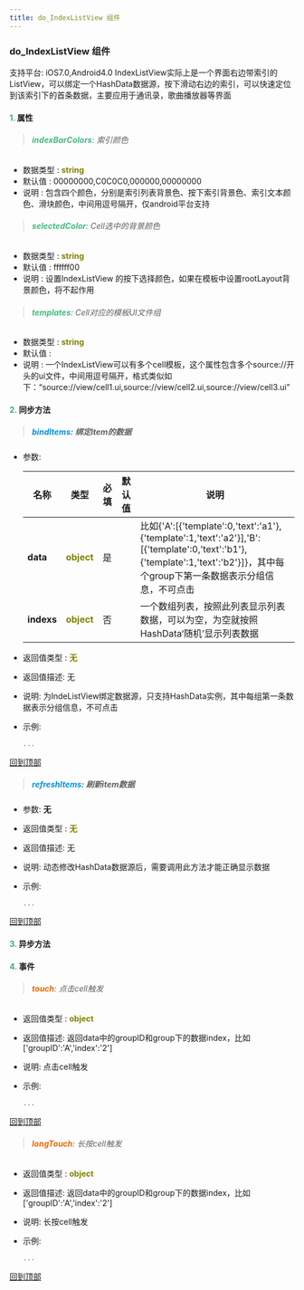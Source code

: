 ```yaml
---
title: do_IndexListView 组件
---
```


### do_IndexListView 组件

 支持平台: iOS7.0,Android4.0
 IndexListView实际上是一个界面右边带索引的ListView，可以绑定一个HashData数据源，按下滑动右边的索引，可以快速定位到该索引下的首条数据，主要应用于通讯录，歌曲播放器等界面

#### <font color ='#40A977'>**1.**</font> 属性

>###### <font color ='#42b983'>**indexBarColors**</font>: 索引颜色

- 数据类型 : <font color ='#808000'>**string**</font>
- 默认值 : 00000000,C0C0C0,000000,00000000
- 说明 : 包含四个颜色，分别是索引列表背景色、按下索引背景色、索引文本颜色、滑块颜色，中间用逗号隔开，仅android平台支持

>###### <font color ='#42b983'>**selectedColor**</font>: Cell选中的背景颜色

- 数据类型 : <font color ='#808000'>**string**</font>
- 默认值 : ffffff00
- 说明 : 设置IndexListView 的按下选择颜色，如果在模板中设置rootLayout背景颜色，将不起作用

>###### <font color ='#42b983'>**templates**</font>: Cell对应的模板UI文件组

- 数据类型 : <font color ='#808000'>**string**</font>
- 默认值 : 
- 说明 : 一个IndexListView可以有多个cell模板，这个属性包含多个source://开头的ui文件，中间用逗号隔开，格式类似如下：“source://view/cell1.ui,source://view/cell2.ui,source://view/cell3.ui”

#### <font color ='#40A977'>**2.**</font> 同步方法

>##### <font color ='#0092db'>**bindItems**</font>: 绑定item的数据

- 参数:

  名称 | 类型 |必填|默认值|说明
  ---- |-------------  |--------------|--------|------
  **data** |<font color ='#808000'>**object**</font> | 是 | |比如{'A':[{'template':0,'text':'a1'},{'template':1,'text':'a2'}],'B':[{'template':0,'text':'b1'},{'template':1,'text':'b2'}]}，其中每个group下第一条数据表示分组信息，不可点击
  **indexs** |<font color ='#808000'>**object**</font> | 否 | |一个数组列表，按照此列表显示列表数据，可以为空，为空就按照HashData‘随机’显示列表数据
- 返回值类型 : <font color ='#808000'>**无**</font>
- 返回值描述: 无
- 说明: 为IndeListView绑定数据源，只支持HashData实例，其中每组第一条数据表示分组信息，不可点击
- 示例:

  ```javascript
  ...

  ```

[回到顶部](#top)

>##### <font color ='#0092db'>**refreshItems**</font>: 刷新item数据

- 参数: **无**
- 返回值类型 : <font color ='#808000'>**无**</font>
- 返回值描述: 无
- 说明: 动态修改HashData数据源后，需要调用此方法才能正确显示数据
- 示例:

  ```javascript
  ...

  ```

[回到顶部](#top)

#### <font color ='#40A977'>**3.**</font> 异步方法


#### <font color ='#40A977'>**4.**</font> 事件

>###### <font color ='#e96900'>**touch**</font>: 点击cell触发

- 返回值类型 : <font color ='#808000'>**object**</font>
- 返回值描述: 返回data中的groupID和group下的数据index，比如['groupID':'A','index':'2']
- 说明: 点击cell触发
- 示例:

  ```javascript
  ...

  ```

[回到顶部](#top)

>###### <font color ='#e96900'>**longTouch**</font>: 长按cell触发

- 返回值类型 : <font color ='#808000'>**object**</font>
- 返回值描述: 返回data中的groupID和group下的数据index，比如['groupID':'A','index':'2']
- 说明: 长按cell触发
- 示例:

  ```javascript
  ...

  ```

[回到顶部](#top)


